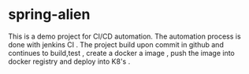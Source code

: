 # spring-alien

This is a demo project for CI/CD automation.
The automation process is done with jenkins CI .
The project build upon commit in github and continues to build,test , create a docker a image , push the image into docker registry
and deploy into K8's .
